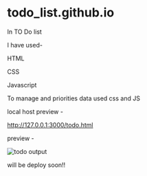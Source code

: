 # todo_list.github.io


In TO Do list 


I have used-


HTML

CSS

Javascript


To manage and priorities data used css and JS

local host preview -

http://127.0.0.1:3000/todo.html

preview -


![todo output](https://user-images.githubusercontent.com/107612618/205501334-349d7107-e78c-4667-9f30-3c5415693cbd.png)

 will be deploy soon!!






